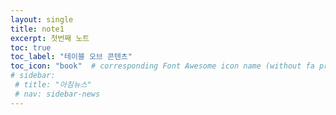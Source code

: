 ```yaml
---
layout: single
title: note1
excerpt: 첫번째 노트
toc: true
toc_label: "테이블 오브 콘텐츠"
toc_icon: "book"  # corresponding Font Awesome icon name (without fa prefix)
# sidebar:
 # title: "아침뉴스"
 # nav: sidebar-news
---
```

